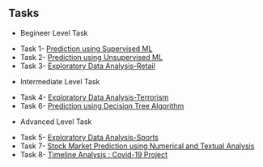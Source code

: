## Tasks
* Begineer Level Task
- Task 1- [Prediction using Supervised ML](https://github.com/mihirkudale/GRIP21-Data-Science-and-Business-Analytics/tree/main/Begineer%20Level%20Task/Prediction%20using%20Supervised%20ML)
- Task 2- [Prediction using Unsupervised ML](https://github.com/mihirkudale/GRIP21-Data-Science-and-Business-Analytics/tree/main/Begineer%20Level%20Task/Prediction%20using%20Unsupervised%20ML)
- Task 3- [Exploratory Data Analysis-Retail](https://github.com/mihirkudale/GRIP21-Data-Science-and-Business-Analytics/tree/main/Begineer%20Level%20Task/Exploratory%20Data%20Analysis-Retail)
* Intermediate Level Task
- Task 4- [Exploratory Data Analysis-Terrorism](https://github.com/mihirkudale/GRIP21-Data-Science-and-Business-Analytics/tree/main/Intermediate%20Level%20Task/Exploratory%20Data%20Analysis-Terrorism)
- Task 6- [Prediction using Decision Tree Algorithm](https://github.com/mihirkudale/GRIP21-Data-Science-and-Business-Analytics/tree/main/Intermediate%20Level%20Task/Prediction%20using%20Decision%20Tree%20Algorithm)
* Advanced Level Task
- Task 5- [Exploratory Data Analysis-Sports](https://github.com/mihirkudale/GRIP21-Data-Science-and-Business-Analytics/tree/main/Advanced%20Level%20Task/Exploratory%20Data%20Analysis-Sports)
- Task 7- [Stock Market Prediction using Numerical and Textual Analysis](https://github.com/mihirkudale/GRIP21-Data-Science-and-Business-Analytics/tree/main/Advanced%20Level%20Task/Stock%20Market%20Prediction%20using%20Numerical%20and%20Textual%20Analysis)
- Task 8- [Timeline Analysis : Covid-19 Project](https://public.tableau.com/views/Covid19TimelineAnalysis/Dashboard1?:language=en-US&:display_count=n&:origin=viz_share_link)


